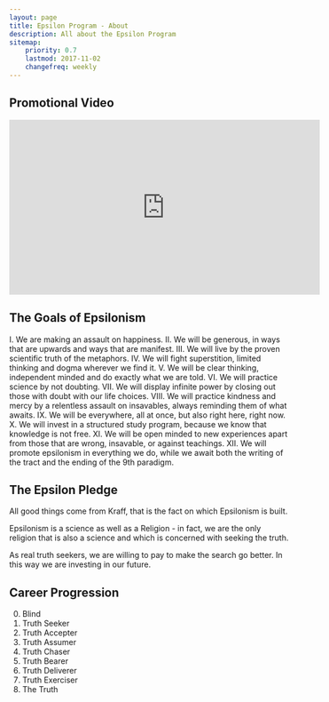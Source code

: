 ```yaml
---
layout: page
title: Epsilon Program - About
description: All about the Epsilon Program
sitemap:
    priority: 0.7
    lastmod: 2017-11-02
    changefreq: weekly
---
```

## Promotional Video
<p align="center"><iframe width="560" height="315" src="https://www.youtube.com/embed/LpJXzvrRKT8?rel=0&amp;showinfo=0" frameborder="0" allow="autoplay; encrypted-media" allowfullscreen></iframe></p>

## The Goals of Epsilonism
I. We are making an assault on happiness.
II. We will be generous, in ways that are upwards and ways that are manifest.
III. We will live by the proven scientific truth of the metaphors.
IV. We will fight superstition, limited thinking and dogma wherever we find it.
V. We will be clear thinking, independent minded and do exactly what we are told.
VI. We will practice science by not doubting.
VII. We will display infinite power by closing out those with doubt with our life choices.
VIII. We will practice kindness and mercy by a relentless assault on insavables, always reminding them of what awaits.
IX. We will be everywhere, all at once, but also right here, right now.
X. We will invest in a structured study program, because we know that knowledge is not free.
XI. We will be open minded to new experiences apart from those that are wrong, insavable, or against teachings.
XII. We will promote epsilonism in everything we do, while we await both the writing of the tract and the ending of the 9th paradigm.


## The Epsilon Pledge
<div class="box">
  <p>
  All good things come from Kraff, that is the fact on which Epsilonism is built.

Epsilonism is a science as well as a Religion - in fact, we are the only religion that is also a science and which is concerned with seeking the truth.

As real truth seekers, we are willing to pay to make the search go better. In this way we are investing in our future.
  </p>
</div>

## Career Progression
0. Blind
1. Truth Seeker
2. Truth Accepter
3. Truth Assumer
4. Truth Chaser
5. Truth Bearer
6. Truth Deliverer
7. Truth Exerciser
8. The Truth
